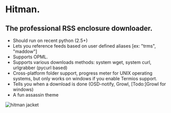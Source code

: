 Hitman.
=======
The professional RSS enclosure downloader.
-------------------------------------------

+   Should run on recent python (2.5+)
+   Lets you reference feeds based on user defined aliases [ex: "trms", "maddow"]
+   Supports OPML.
+   Supports various downloads methods: system wget, system curl, urlgrabber (pycurl based)
+   Cross-platform folder support, progress meter for UNIX operating systems, but only works on windows if you enable Termios support.
+   Tells you when a download is done (OSD-notify, Growl, [Todo:]Growl for windows)
+   A fun assassin theme

![hitman jacket](http://upload.wikimedia.org/wikipedia/en/7/76/Hit_mancons.jpg)